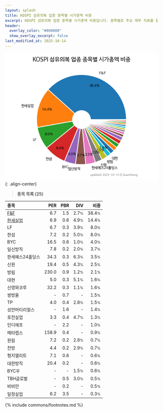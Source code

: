 ```yaml
---
layout: splash
title: KOSPI 섬유의복 업종 종목별 시가총액 비중
excerpt: KOSPI 섬유의복 업종 종목별 시가총액 비중입니다. 종목별로 주요 재무 지표를 함께 표시합니다.
header:
  overlay_color: "#800000"
  show_overlay_excerpt: false
last_modified_at: 2025-10-14
---
```



![KOSPI 섬유의복 업종 종목별 시가총액 비중](/stats/sector/images/kospi_업종_섬유의복_종목.png){: .align-center}


> **종목 목록 (25)**<a id="list"></a>

| **종목** | **PER** | **PBR** | **DIV** | **비중** |
| :------- | ------: | ------: | ------: | -------: |
| [F&F](/383220/) | 6.7 | 1.5 | 2.7<small>%</small> | 38.4<small>%</small> |
| [한세실업](/105630/) | 6.9 | 0.6 | 4.9<small>%</small> | 14.4<small>%</small> |
| LF | 6.7 | 0.3 | 3.9<small>%</small> | 8.0<small>%</small> |
| 한섬 | 7.2 | 0.2 | 5.0<small>%</small> | 8.0<small>%</small> |
| BYC | 16.5 | 0.6 | 1.0<small>%</small> | 4.0<small>%</small> |
| 일신방직 | 7.8 | 0.2 | 2.0<small>%</small> | 3.7<small>%</small> |
| 한세예스24홀딩스 | 34.3 | 0.3 | 6.3<small>%</small> | 3.5<small>%</small> |
| 신원 | 19.4 | 0.5 | 4.3<small>%</small> | 2.5<small>%</small> |
| 방림 | 230.0 | 0.9 | 1.2<small>%</small> | 2.1<small>%</small> |
| 대현 | 5.0 | 0.3 | 5.1<small>%</small> | 1.6<small>%</small> |
| 신영와코루 | 32.2 | 0.3 | 1.1<small>%</small> | 1.6<small>%</small> |
| 쌍방울 | - | 0.7 | - | 1.5<small>%</small> |
| TP | 4.0 | 0.4 | 2.8<small>%</small> | 1.5<small>%</small> |
| 성안머티리얼스 | - | 1.6 | - | 1.4<small>%</small> |
| 호전실업 | 3.3 | 0.4 | 4.7<small>%</small> | 1.3<small>%</small> |
| 인디에프 | - | 2.2 | - | 1.0<small>%</small> |
| 메타랩스 | 158.9 | 0.4 | - | 0.9<small>%</small> |
| 원림 | 7.2 | 0.2 | 2.8<small>%</small> | 0.7<small>%</small> |
| 전방 | 4.4 | 0.2 | 2.9<small>%</small> | 0.7<small>%</small> |
| 형지엘리트 | 7.1 | 0.6 | - | 0.6<small>%</small> |
| 대한방직 | 20.4 | 0.2 | - | 0.6<small>%</small> |
| BYC우 | - | - | 1.5<small>%</small> | 0.6<small>%</small> |
| TBH글로벌 | - | 0.5 | 3.0<small>%</small> | 0.5<small>%</small> |
| 비비안 | - | 0.2 | - | 0.5<small>%</small> |
| 일정실업 | 6.2 | 3.5 | - | 0.3<small>%</small> |

{% include commons/footnotes.md %}